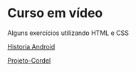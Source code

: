 # Curso em vídeo
 Alguns exercícios utilizando HTML e CSS

 <a href='https://decioh.github.io/estudo/bugdroid/android' target="blank"> Historia Android

 <a href='https://decioh.github.io/estudo/projeto-cordel/' target="blank"> Projeto-Cordel
